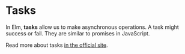 # Tasks

In Elm, __tasks__ allow us to make asynchronous operations. A task might success or fail. They are similar to promises in JavaScript.



Read more about tasks [in the official site](http://elm-lang.org/guide/reactivity).